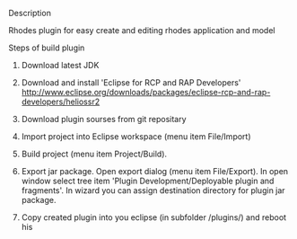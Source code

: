 Description

Rhodes plugin for easy create and editing rhodes application and model

Steps of build plugin

1. Download latest JDK

2. Download and install 'Eclipse for RCP and RAP Developers'
http://www.eclipse.org/downloads/packages/eclipse-rcp-and-rap-developers/heliossr2

3. Download plugin sourses from git repositary

4. Import project into Eclipse workspace (menu item File/Import)

5. Build project (menu item Project/Build). 

6. Export jar package. 
   Open export dialog (menu item File/Export). In open window select tree item 'Plugin Development/Deployable plugin and fragments'. 
   In wizard you can assign destination directory for plugin jar package.

7. Copy created plugin into you eclipse (in subfolder /plugins/) and reboot his